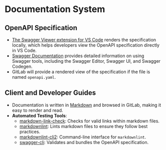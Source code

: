 
# Documentation System

## OpenAPI Specification

- [The Swagger Viewer extension for VS Code](https://marketplace.visualstudio.com/items?itemName=Arjun.swagger-viewer) renders the specification locally, which helps developers view the OpenAPI specification directly in VS Code.
- [Swagger Documentation](https://swagger.io/docs/) provides detailed information on using Swagger tools, including the Swagger Editor, Swagger UI, and Swagger Codegen.
- GitLab will provide a rendered view of the specification if the file is named `openapi.yaml`.

## Client and Developer Guides

- Documentation is written in [Markdown](https://www.markdownguide.org/basic-syntax/) and browsed in GitLab, making it easy to render and read.
- **Automated Testing Tools**:
  - [markdown-link-check](https://github.com/tcort/markdown-link-check#readme): Checks for valid links within markdown files.
  - [markdownlint](https://github.com/DavidAnson/markdownlint): Lints markdown files to ensure they follow best practices.
  - [markdownlint-cli2](https://github.com/DavidAnson/markdownlint-cli2): Command-line interface for `markdownlint`.
  - [swagger-cli](https://www.npmjs.com/package/swagger-cli): Validates and bundles the OpenAPI specification.
